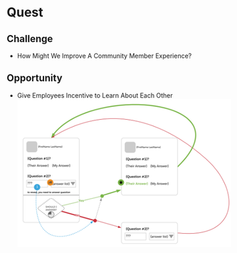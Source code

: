 # Quest
## Challenge
- How Might We Improve A Community Member Experience?
## Opportunity
- Give Employees Incentive to Learn About Each Other
![Behavior Design](design/behavior.svg)
